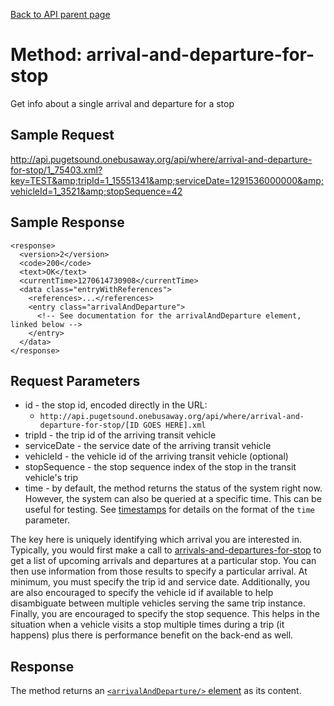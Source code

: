 [Back to API parent page](../index.html)

# Method: arrival-and-departure-for-stop

Get info about a single arrival and departure for a stop

## Sample Request

http://api.pugetsound.onebusaway.org/api/where/arrival-and-departure-for-stop/1_75403.xml?key=TEST&amp;tripId=1_15551341&amp;serviceDate=1291536000000&amp;vehicleId=1_3521&amp;stopSequence=42

## Sample Response

    <response>
      <version>2</version>
      <code>200</code>
      <text>OK</text>
      <currentTime>1270614730908</currentTime>
      <data class="entryWithReferences">
        <references>...</references>
        <entry class="arrivalAndDeparture">
          <!-- See documentation for the arrivalAndDeparture element, linked below -->
        </entry>
      </data>
    </response>

## Request Parameters

* id - the stop id, encoded directly in the URL:
    * `http://api.pugetsound.onebusaway.org/api/where/arrival-and-departure-for-stop/[ID GOES HERE].xml`
* tripId - the trip id of the arriving transit vehicle
* serviceDate - the service date of the arriving transit vehicle
* vehicleId - the vehicle id of the arriving transit vehicle (optional)
* stopSequence - the stop sequence index of the stop in the transit vehicle's trip
* time - by default, the method returns the status of the system right now.  However, the system
  can also be queried at a specific time.  This can be useful for testing.  See [timestamps](../index.html#Timestamps)
  for details on the format of the `time` parameter.

The key here is uniquely identifying which arrival you are interested in.  Typically, you would first make a call to [arrivals-and-departures-for-stop](arrivals-and-departures-for-stop.html) to get a list of upcoming arrivals and departures at a particular stop.  You can then use information from those results to specify a particular arrival.  At minimum, you must specify the trip id and service date.  Additionally, you are also encouraged to specify the vehicle id if available to help disambiguate between multiple vehicles serving the same trip instance.  Finally, you are encouraged to specify the stop sequence.  This helps in the situation when a vehicle visits a stop multiple times during a trip (it happens) plus there is performance benefit on the back-end as well.

## Response

The method returns an [`<arrivalAndDeparture/>` element](../elements/arrival-and-departure.html) as its content.
